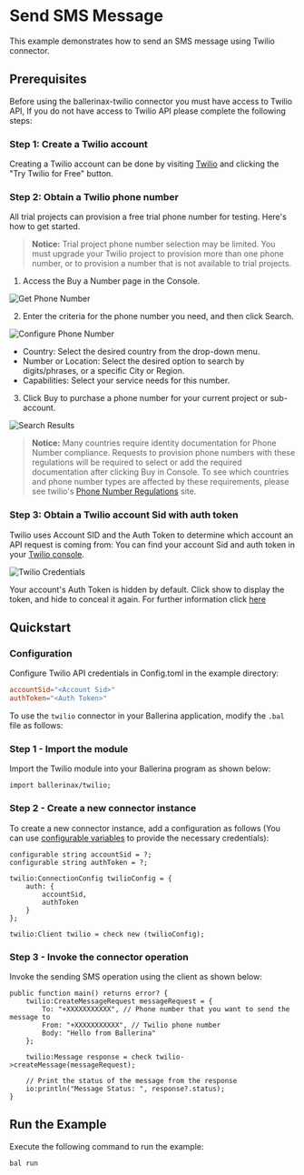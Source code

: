 # Send SMS Message 

This example demonstrates how to send an SMS message using Twilio connector.

## Prerequisites

Before using the ballerinax-twilio connector you must have access to Twilio API, If you do not have access to Twilio API please complete the following steps:

### Step 1: Create a Twilio account

Creating a Twilio account can be done by visiting [Twilio](https://www.twilio.com) and clicking the "Try Twilio for Free" button.

### Step 2: Obtain a Twilio phone number

All trial projects can provision a free trial phone number for testing. Here's how to get started.

> **Notice:** Trial project phone number selection may be limited. You must upgrade your Twilio project to provision more than one phone number, or to provision a number that is not available to trial projects.

1. Access the Buy a Number page in the Console.

![Get Phone Number](https://raw.githubusercontent.com/ballerina-platform/module-ballerinax-twilio/master/ballerina/resources/get-phone-number.png)

2. Enter the criteria for the phone number you need, and then click Search.

![Configure Phone Number](https://raw.githubusercontent.com/ballerina-platform/module-ballerinax-twilio/master/ballerina/resources/phone-number-config.png)

- Country: Select the desired country from the drop-down menu.
- Number or Location: Select the desired option to search by digits/phrases, or a specific City or Region.
- Capabilities: Select your service needs for this number. 

3. Click Buy to purchase a phone number for your current project or sub-account.

![Search Results](https://raw.githubusercontent.com/ballerina-platform/module-ballerinax-twilio/master/ballerina/resources/search-phone-number.png)
> **Notice:** Many countries require identity documentation for Phone Number compliance. Requests to provision phone numbers with these regulations will be required to select or add the required documentation after clicking Buy in Console. To see which countries and phone number types are affected by these requirements, please see twilio's [Phone Number Regulations](https://www.twilio.com/guidelines/regulatory) site.

### Step 3: Obtain a Twilio account Sid with auth token

Twilio uses Account SID and the Auth Token to determine which account an API request is coming from: You can find your account Sid and auth token in your [Twilio console](https://www.twilio.com/console).

![Twilio Credentials](https://raw.githubusercontent.com/ballerina-platform/module-ballerinax-twilio/master/ballerina/resources/get-credentails.png)

Your account's Auth Token is hidden by default. Click show to display the token, and hide to conceal it again. For further information click [here](https://support.twilio.com/hc/en-us/articles/223136027-Auth-Tokens-and-How-to-Change-Them)

## Quickstart

### Configuration

Configure Twilio API credentials in Config.toml in the example directory:

```toml
accountSid="<Account Sid>"
authToken="<Auth Token>"
```

To use the `twilio` connector in your Ballerina application, modify the `.bal` file as follows:

### Step 1 - Import the module

Import the Twilio module into your Ballerina program as shown below:

```ballerina
import ballerinax/twilio;
```

### Step 2 - Create a new connector instance

To create a new connector instance, add a configuration as follows (You can use [configurable variables](https://ballerina.io/learn/by-example/configurable.html) to provide the necessary credentials):

```ballerina
configurable string accountSid = ?;
configurable string authToken = ?;

twilio:ConnectionConfig twilioConfig = {
    auth: {
        accountSid,
        authToken
    }
};

twilio:Client twilio = check new (twilioConfig);
```

### Step 3 - Invoke the connector operation

Invoke the sending SMS operation using the client as shown below:

```ballerina
public function main() returns error? {
    twilio:CreateMessageRequest messageRequest = {
        To: "+XXXXXXXXXXX", // Phone number that you want to send the message to
        From: "+XXXXXXXXXXX", // Twilio phone number
        Body: "Hello from Ballerina"
    };

    twilio:Message response = check twilio->createMessage(messageRequest);

    // Print the status of the message from the response
    io:println("Message Status: ", response?.status);
}
```

## Run the Example

Execute the following command to run the example:

```bash
bal run
```